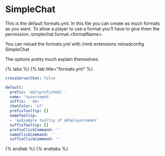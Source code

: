 # SimpleChat

This is the default formats.yml. In this file you can create as much formats as you want. To allow a player to use a format you'll have to give them the permission: simplechat.format.&lt;formatName&gt;.

You can reload the formats.yml with /nmb extensions reloadconfig SimpleChat

The options pretty much explain themselves.

{% tabs %}
{% tab title="formats.yml" %}
```yaml
crossServerChat: false

default:
  prefix: '&8[%prefix%&8] '
  name: '%username%'
  suffix: ' &8» '
  chatColor: '&7'
  prefixTooltip: []
  nameTooltip:
  - '&eExample tooltip of &6%playername%'
  suffixTooltip: []
  prefixClickCommand: ''
  nameClickCommand: ''
  suffixClickCommand: ''
```
{% endtab %}
{% endtabs %}

